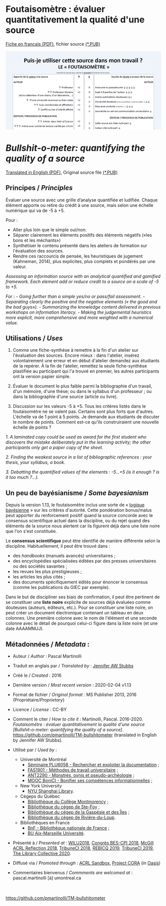 # Foutaisomètre : évaluer quantitativement la qualité d'une source

[Fiche en français (PDF)](https://github.com/pmartinolli/TM-bullshitometer/blob/master/files/foutaisometre-v.1.13.fr.pdf), fichier source [(*.PUB)](https://github.com/pmartinolli/TM-bullshitometer/tree/master/files)

[![Foutaisomètre snapshot](https://github.com/pmartinolli/TM-bullshitometer/blob/master/files/foutaisometre-snapshot.png)](https://github.com/pmartinolli/TM-bullshitometer/blob/master/files/foutaisometre-v.1.13.fr.pdf)

# *Bullshit-o-meter: quantifying the quality of a source* 

[Translated in English (PDF)](https://github.com/pmartinolli/TM-bullshitometer/blob/master/files/bs-meter-v.1.13.en.pdf),  Original source file [(*.PUB)](https://github.com/pmartinolli/TM-bullshitometer/tree/master/files)

## Principes / *Principles*

Évaluer une source avec une grille d’analyse quantifiée et ludifiée. Chaque élément apporte ou retire du crédit à une source, mais selon une échelle numérique qui va de -5 à +5.

Pour :

- Aller plus loin que le simple oui/non.
- Séparer clairement les éléments positifs des éléments négatifs («les bons et les méchants»)
- Synthétiser le contenu présenté dans les ateliers de formation sur l'évaluation des sources.
- Rendre ces raccourcis de pensée, les heuristiques de jugement (Kahneman, 2014), plus explicites, plus complets et pondérés par une valeur.

*Assessing an information source with an analytical quantified and gamified framework. Each element add or reduce credit to a source on a scale of -5 to +5.*

*For :*
*- Going further than a simple yes/no or pass/fail assessment.*
*- Separating clearly the positive and the negative elements (« the good and the bad guys»).*
*- Summarizing the knowledge content delivered in previous workshops on information literacy.*
*- Making the judgemental heuristics more explicit, more comprehensive and more weighted with a numerical value.*

## Utilisations / *Uses*

1. Comme une fiche-synthèse à remettre à la fin d'un atelier sur l'évaluation des sources. Encore mieux : dans l'atelier, insérez volontairement une erreur et en début d'atelier demandez aux étudiants de la repérer. À la fin de l'atelier, remettez la seule fiche-synthèse plastifiée au participant qui l'a trouvé en premier, les autres participants ont la version papier simple.

2. Évaluer le document le plus faible parmi la bibliographie d'un travail, d'un mémoire, d'une thèse; ou dans le syllabus d'un professeur ; ou dans la bibliographie d'une source (article ou livre).

3. Discussion sur les valeurs -5  à +5. Tous les critères listés dans le foutaisomètre ne se valent pas. Certains sont plus forts que d'autres. L'échelle va de 1 point à 5 points. Je demande aux étudiants de discuter le nombre de points. Comment est-ce qu'ils construiraient une nouvelle échelle de points ?

*1. A laminated copy could be used as award for the first student who discovers the mistake deliberately put in the learning activity; the other participants only get a paper copy of the sheet.*

*2. Finding the weakest source in a list of bibliographic references : your thesis, your syllabus, a book.*

*3. Debatting the quantified values of the elements : -5...+5 (is it enough ? is it too much ?...).*

## Un peu de bayésianisme / *Some bayesianism*

Depuis la version 1.13, le foutaisomètre inclus une sorte de « [logique bayésienne](https://fr.wikipedia.org/wiki/Inf%C3%A9rence_bay%C3%A9sienne) » sur les critères d'autorité. Cette pondération bonus/malus peut apporter du renforcement positif quand la source concorde avec le consensus scientifique actuel dans la discipline, ou du rejet quand des éléments de la source nous alertent car ils figurent déjà dans une liste noire que l'on s'est constituée. 

Le **consensus scientifique** peut être identifié de manière différente selon la discipline. Habituellement, il peut être trouvé dans :
- des *handbooks* (manuels avancés) universitaires ;
- des encyclopédies spécialisées éditées par des presses universitaires ou des sociétés savantes ;
- les revues les plus prestigieuses ;
- les articles les plus cités ;
- des documents spécifiquement édités pour énoncer le consensus (comme les publications du GIEC par exemple).

Dans le but de discipliner ses biais de confirmation, il peut être pertinent de se constituer une **liste noire** explicite de sources déjà évaluées comme douteuses (auteurs, éditeurs, etc.). Pour se constituer une liste noire, on peut créer un document électronique contenant un tableau en deux colonnes. Une première colonne avec le nom de l'élément et une seconde colonne avec le détail de pourquoi celui-ci figure dans la liste noire (et une date AAAAMMJJ).


## Métadonnées / *Metadata* :

* Auteur / *Author* : Pascal Martinolli

* Traduit en anglais par / *Translated by* : [Jennifer AW Stubbs](https://github.com/jas58)

* Créé le / *Created* : 2016

* Dernière version / *Most recent version* : 2020-02-04 v1.13

* Format de fichier / *Original format* : MS Publisher 2013, 2016 (Propriétaire/*Proprietary*)

* Licence / *License* : CC-BY

* Comment le citer / *How to cite it* : Martinolli, Pascal. 2016-2020. *Foutaisomètre : évaluer quantitativement la qualité d'une source \[Bullshit-o-meter: quantifying the quality of a source\]*. https://github.com/pmartinolli/TM-bullshitometer (translated in English by Jennifer AW Stubbs).

* Utilisé par / *Used by* : 
   * Université de Montréal
      * [Séminaire PLU6058 - Rechercher et exploiter la documentation](https://bib.umontreal.ca/multidisciplinaire/plu6058) ; 
      * [FAS1901 - Méthodes de travail universitaire](https://admission.umontreal.ca/cours-et-horaires/cours/fas-1901/) ;
      * [ANT2290 - Monstres, ovnis et pseudo-archéologie](https://anthropo.umontreal.ca/public/FAS/anthropologie/Documents/1-Programmes-cours/plan_cours_ANT2290_H20-JRS.pdf) ; 
      * [MOOC BoniCI - Bonifier ses compétences informationnelles](https://github.com/pmartinolli/BoniCI) ; 
   * New York University
      * [NYU Shanghai Library](https://shanghai.nyu.edu/academics/library).
   * Cégeps du Québec
     * [Bibliothèque du Collège Montmorency](https://www.cmontmorency.qc.ca/etudiants/services-aux-etudiants/bibliotheque/) ; 
     * [Bibliothèque du cégep de Ste-Foy](https://biblio.cegep-ste-foy.qc.ca/fileadmin/documents/bibliotheque/grille_evaluation_information_20200115.pdf) ; 
     * [Bibliothèque du cégep de la Gaspésie et des Îles](http://www.cegepgim.ca/biblio/gaspe) ;
     * [Bibliothèque du cégep de Rivière-du-Loup](https://www.cegeprdl.ca/grand-public/bibliotheque/aide-a-la-recherche/). 
   * Bibliothèques en France
     * [BnF - Bibliothèque nationale de France](https://www.archimag.com/bibliotheque-edition/2019/08/27/franck-hurinville-bnf-bibliothecaires-documentalistes-desinformation) ;
     * [BU Aix-Marseille Université](https://bu.univ-amu.libguides.com/infox).

  

* Présenté à / *Presented at* : [WILU2018](http://hdl.handle.net/1866/20641), [Congrès BES-CPI 2018]( http://hdl.handle.net/1866/21087), [McGill ACRL Reflection 2018](https://zotrpg.blogspot.com/2018/11/trpg-elements-to-enhance-student.html), [TribuneCI 2018](https://tribuneci.wordpress.com/2018/05/30/collaborer-avec-le-professeur-pour-levaluation-des-sources-les-criteres-dautorite/), [REBICQ 2019](http://hdl.handle.net/1866/22188), [TribuneCI 2019](https://tribuneci.wordpress.com/2019/05/09/linformation-a-une-valeur/), [The Library Collective 2020](https://www.thelibrarycollective.org/).

* Diffusé via / *Promoted through* : [ACRL Sandbox](http://sandbox.acrl.org/users/pascalou), [Project CORA](https://www.projectcora.org/users/pascalmartinolliumontrealca) (in [Oasis](https://oasis.geneseo.edu/basic_search.php?search_query=foutaisom%C3%A8tre))

* Commentaires bienvenus / *Commments are welcomed at* : pascal.martinolli [à] umontreal.ca

\
\
https://github.com/pmartinolli/TM-bullshitometer
